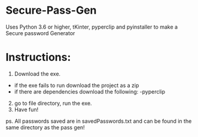 # Secure-Pass-Gen
Uses Python 3.6 or higher, tKinter, pyperclip and pyinstaller to make a Secure password Generator

# Instructions:
1) Download the exe.
  - if the exe fails to run download the project as a zip
  - if there are dependencies download the following: 
    -pyperclip
2) go to file directory, run the exe.
3) Have fun!

ps. All passwords saved are in savedPasswords.txt and can be found in the same directory as the pass gen!
